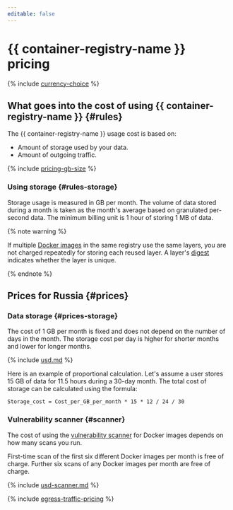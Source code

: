 ```yaml
---
editable: false
---
```


# {{ container-registry-name }} pricing


{% include [currency-choice](../_includes/pricing/currency-choice.md) %}


## What goes into the cost of using {{ container-registry-name }} {#rules}

The {{ container-registry-name }} usage cost is based on:
* Amount of storage used by your data.
* Amount of outgoing traffic.

{% include [pricing-gb-size](../_includes/pricing-gb-size.md) %}

### Using storage {#rules-storage}

Storage usage is measured in GB per month. The volume of data stored during a month is taken as the month's average based on granulated per-second data. The minimum billing unit is 1 hour of storing 1 MB of data.

{% note warning %}

If multiple [Docker images](concepts/docker-image.md) in the same registry use the same layers, you are not charged repeatedly for storing each reused layer. A layer's [digest](concepts/docker-image.md#version) indicates whether the layer is unique.

{% endnote %}


## Prices for Russia {#prices}




### Data storage {#prices-storage}

The cost of 1 GB per month is fixed and does not depend on the number of days in the month. The storage cost per day is higher for shorter months and lower for longer months.




{% include [usd.md](../_pricing/container-registry/usd.md) %}


Here is an example of proportional calculation. Let's assume a user stores 15 GB of data for 11.5 hours during a 30-day month. The total cost of storage can be calculated using the formula:

```
Storage_cost = Cost_per_GB_per_month * 15 * 12 / 24 / 30
```


### Vulnerability scanner {#scanner}

The cost of using the [vulnerability scanner](concepts/vulnerability-scanner.md) for Docker images depends on how many scans you run.

First-time scan of the first six different Docker images per month is free of charge. Further six scans of any Docker images per month are free of charge.



{% include [usd-scanner.md](../_pricing/container-registry/usd-scanner.md) %}



{% include [egress-traffic-pricing](../_includes/egress-traffic-pricing.md) %}